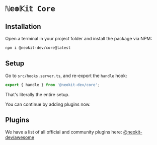 # `ℕ𝕖𝕠𝕂𝕚𝕥 Core`

## Installation

Open a terminal in your project folder and install the package via NPM:

```bash
npm i @neokit-dev/core@latest
```

## Setup

Go to `src/hooks.server.ts`, and re-export the `handle` hook:

```ts
export { handle } from '@neokit-dev/core';
```

That's literally the entire setup.

You can continue by adding plugins now.

## Plugins

We have a list of all official and community plugins here: [@neokit-dev/awesome](https://github.com/neokit-dev/awesome)

